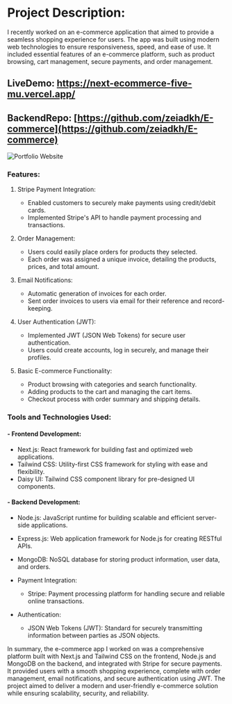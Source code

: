 # Project Description:
I recently worked on an e-commerce application that aimed to provide a seamless shopping experience for users. The app was built using modern web technologies to ensure responsiveness, speed, and ease of use. It included essential features of an e-commerce platform, such as product browsing, cart management, secure payments, and order management.
## LiveDemo: https://next-ecommerce-five-mu.vercel.app/

## BackendRepo: [https://github.com/zeiadkh/E-commerce](https://github.com/zeiadkh/E-commerce)
![Portfolio Website](https://res.cloudinary.com/dtp47o37p/image/upload/v1712935855/Screenshot_2024-04-11_031251_c5fbkq.png)
### Features:
1. Stripe Payment Integration:
   - Enabled customers to securely make payments using credit/debit cards.
   - Implemented Stripe's API to handle payment processing and transactions.

2. Order Management:
   - Users could easily place orders for products they selected.
   - Each order was assigned a unique invoice, detailing the products, prices, and total amount.

3. Email Notifications:
   - Automatic generation of invoices for each order.
   - Sent order invoices to users via email for their reference and record-keeping.

4. User Authentication (JWT):
   - Implemented JWT (JSON Web Tokens) for secure user authentication.
   - Users could create accounts, log in securely, and manage their profiles.

5. Basic E-commerce Functionality:
   - Product browsing with categories and search functionality.
   - Adding products to the cart and managing the cart items.
   - Checkout process with order summary and shipping details.

### Tools and Technologies Used:
#### - Frontend Development:
  - Next.js:  React framework for building fast and optimized web applications.
  - Tailwind CSS:  Utility-first CSS framework for styling with ease and flexibility.
  - Daisy UI:  Tailwind CSS component library for pre-designed UI components.

#### - Backend Development:
  - Node.js: JavaScript runtime for building scalable and efficient server-side applications.
  - Express.js: Web application framework for Node.js for creating RESTful APIs.
  - MongoDB: NoSQL database for storing product information, user data, and orders.
  - Payment Integration:
      - Stripe: Payment processing platform for handling secure and reliable online transactions.

  - Authentication:
      - JSON Web Tokens (JWT): Standard for securely transmitting information between parties as JSON objects.


In summary, the e-commerce app I worked on was a comprehensive platform built with Next.js and Tailwind CSS on the frontend, Node.js and MongoDB on the backend,
and integrated with Stripe for secure payments. It provided users with a smooth shopping experience, complete with order management, email notifications, 
and secure authentication using JWT. The project aimed to deliver a modern and user-friendly e-commerce solution while ensuring scalability, security, and reliability.
